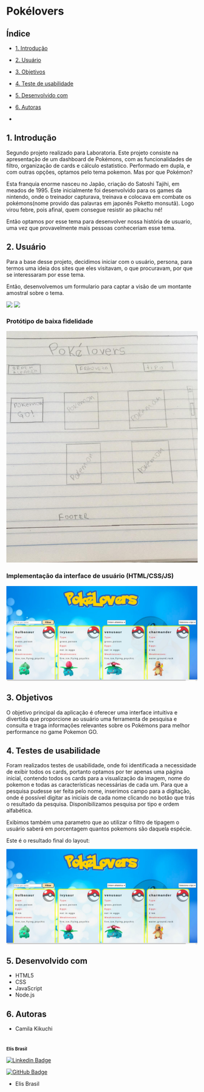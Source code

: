 # Pokélovers

## Índice

* [1. Introdução](#1-Introdução)
* [2. Usuário](#2-Usuário)
* [3. Objetivos](#3-objetivos)
* [4. Teste de usabilidade](#4-teste-de-usabilidade)
* [5. Desenvolvido com](#5-desenvolvido-com)
* [6. Autoras](#6-autoras)

*

## 1. Introdução

Segundo projeto realizado para Laboratoria. Este projeto consiste na apresentação de um dashboard de Pokémons, com as funcionalidades
de filtro, organização de cards e cálculo estatistico. Performado em dupla, e com outras opções, optamos pelo tema pokemon. Mas por que Pokémon?

Esta franquia enorme nasceu no Japão, criação do Satoshi Tajihi, em meados de 1995. Este
inicialmente foi desenvolvido para os games da nintendo, onde o treinador capturava, treinava e colocava em combate os pokémons(nome provido das palavras em japonês Poketto monsutã). Logo virou febre, pois afinal, quem consegue resistir ao pikachu né! 

Então optamos por esse tema para desenvolver nossa história de usuario, uma vez que provavelmente mais pessoas conheceriam esse tema.

## 2. Usuário

Para a base desse projeto, decidimos iniciar com o usuário, persona, para termos uma ideia dos sites que eles visitavam, o que procuravam, por que se interessaram por esse tema.

Então, desenvolvemos um formulario para captar a visão de um montante amostral sobre o tema.

![](img/imgForm.png)
![](img/imgForm2.png)

### Protótipo de baixa fidelidade

![](img/prototipo.png)

### Implementação da interface de usuário (HTML/CSS/JS)

![](img/interface.png)

## 3. Objetivos 

O objetivo principal da aplicação é oferecer uma interface intuitiva e divertida que proporcione ao usuário uma ferramenta de pesquisa e consulta e traga informações relevantes sobre os Pokémons para melhor performance no game Pokemon GO.


## 4. Testes de usabilidade

Foram realizados testes de usabilidade, onde foi identificada a necessidade de exibir todos os cards, portanto optamos por ter apenas uma página inicial, contendo todos os cards para a visualização da imagem, nome do pokemon e todas as características necessárias de cada um.
Para que a pesquisa pudesse ser feita pelo nome, inserimos campo para a digitação, onde é possível digitar as iniciais de cada nome clicando no botão que trás o resultado da pesquisa. Disponibilizamos pesquisa por tipo e ordem alfabética.

Exibimos também uma parametro que ao utilizar o filtro de tipagem o usuário saberá em porcentagem quantos pokemons são daquela espécie.

Este é o resultado final do layout:

![](img/interface.png)

## 5. Desenvolvido com

  * HTML5
  * CSS
  * JavaScript
  * Node.js

## 6. Autoras

  * Camila Kikuchi
 <img  style="border-radius: 50%;" src="https://trello-members.s3.amazonaws.com/5f2016fa61b72f2f43291e33/014299053b1f879e01fd511b01695e77/original.png" width="100px;" alt=""/>
 <br />
 <sub><b>Elis Brasil</b></sub> 

 [![Linkedin Badge](https://img.shields.io/badge/-Elis-blue?style=flat-square&logo=Linkedin&logoColor=white&link=https://www.linkedin.com/in/brasil-elis/)](https://www.linkedin.com/in/brasil-elis/) 

 [![GitHub Badge](https://img.shields.io/github/followers/Elis-ctrl?label=Elis&style=social)](https://github.com/Elis-ctrl)
  * Elis Brasil
